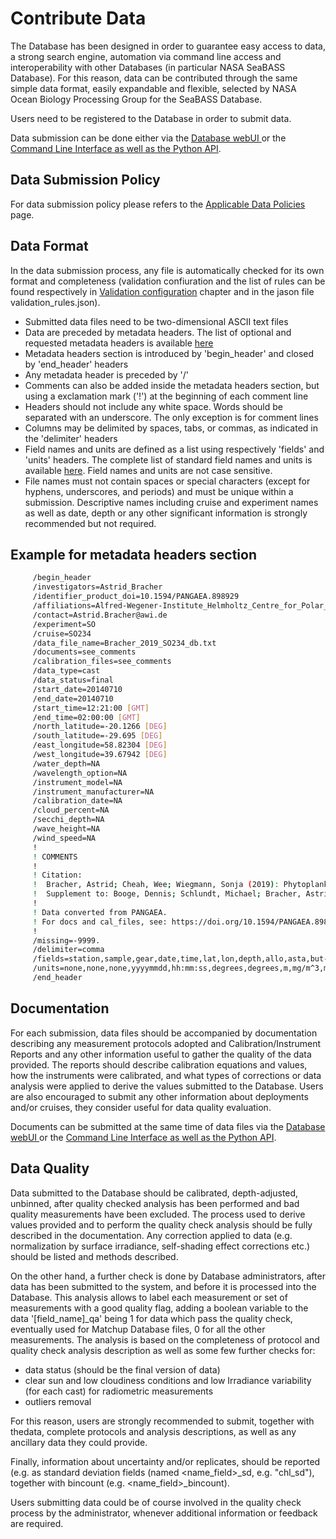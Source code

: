 # Contribute Data

The Database has been designed in order to guarantee easy access to data, a strong search engine, automation via command line access and interoperability with other Databases (in particular NASA SeaBASS Database).
For this reason, data can be contributed through the same simple data format, easily expandable and flexible, selected by NASA Ocean Biology Processing Group for the SeaBASS Database.

Users need to be registered to the Database in order to submit data.

Data submission can be done either via the [Database webUI ](ocdb-webui.md) or the [Command Line Interface as well as the Python API](ocdb-api-cli.md).

## Data Submission Policy
For data submission policy please refers to the [Applicable Data Policies](ocdb-data-policy.md) page.


## Data Format

In the data submission process, any file is automatically checked for its own format and completeness (validation confiuration and the list of rules can be found respectively in [Validation configuration](ocdb-validation-config.md) chapter and in the jason file validation_rules.json).

* Submitted data files need to be two-dimensional ASCII text files
* Data are preceded by metadata headers. The list of optional and requested metadata headers is available [here](ocdb-metadata-headers.md)
* Metadata headers section is introduced by 'begin_header' and closed by 'end_header' headers
* Any metadata header is preceded by '/'
* Comments can also be added inside the metadata headers section, but using a exclamation mark ('!') at the beginning of each comment line
* Headers should not include any white space. Words should be separated with an underscore. The only exception is for comment lines
* Columns may be delimited by spaces, tabs, or commas, as indicated in the 'delimiter' headers
* Field names and units are defined as a list using respectively 'fields' and 'units' headers. The complete list of standard field names and units is available [here](ocdb-standard-field-unit.md). Field names and units are not case sensitive.
* File names must not contain spaces or special characters (except for hyphens, underscores, and periods) and must be unique within a submission. Descriptive names including cruise and experiment names as well as date, depth or any other significant information is strongly recommended but not required.


## Example for metadata headers section
```bash
     /begin_header
     /investigators=Astrid_Bracher
     /identifier_product_doi=10.1594/PANGAEA.898929
     /affiliations=Alfred-Wegener-Institute_Helmholtz_Centre_for_Polar_and_Marine_Research
     /contact=Astrid.Bracher@awi.de
     /experiment=SO
     /cruise=SO234
     /data_file_name=Bracher_2019_SO234_db.txt
     /documents=see_comments
     /calibration_files=see_comments
     /data_type=cast
     /data_status=final
     /start_date=20140710
     /end_date=20140710
     /start_time=12:21:00 [GMT]
     /end_time=02:00:00 [GMT]
     /north_latitude=-20.1266 [DEG]
     /south_latitude=-29.695 [DEG]
     /east_longitude=58.82304 [DEG]
     /west_longitude=39.67942 [DEG]
     /water_depth=NA
     /wavelength_option=NA
     /instrument_model=NA
     /instrument_manufacturer=NA
     /calibration_date=NA
     /cloud_percent=NA
     /secchi_depth=NA
     /wave_height=NA
     /wind_speed=NA
     !
     ! COMMENTS
     !
     ! Citation:
     !  Bracher, Astrid; Cheah, Wee; Wiegmann, Sonja (2019): Phytoplankton pigment concentrations in the tropical Indian Ocean in July and August 2014 during RV Sonne cruises SO234 and SO235. Alfred Wegener Institute, Helmholtz Centre for Polar and Marine Research, Bremerhaven, PANGAEA, https://doi.org/10.1594/PANGAEA.898929. 
     !  Supplement to: Booge, Dennis; Schlundt, Michael; Bracher, Astrid; Endres, Sonja; Zäncker, Birthe; Marandino, Christa A (2018): Marine isoprene production and consumption in the mixed layer of the surface ocean - a field study over two oceanic regions. Biogeosciences, 15(2), 649-667, https://doi.org/10.5194/bg-15-649-2018
     !
     ! Data converted from PANGAEA.
     ! For docs and cal_files, see: https://doi.org/10.1594/PANGAEA.898929
     !
     /missing=-9999.
     /delimiter=comma
     /fields=station,sample,gear,date,time,lat,lon,depth,allo,asta,but-fuco,tot_chl_a,chl_b,chl_c3,chlide_a,diadino,diato,dino,dv_chl_a,dv_chl_b,fuco,hex-fuco,lut,neo,perid,phide_a,phytin_a,phytin_b,pyrophide_a,pyrophytin_a,viola,zea
     /units=none,none,none,yyyymmdd,hh:mm:ss,degrees,degrees,m,mg/m^3,mg/m^3,mg/m^3,mg/m^3,mg/m^3,mg/m^3,mg/m^3,mg/m^3,mg/m^3,mg/m^3,mg/m^3,mg/m^3,mg/m^3,mg/m^3,mg/m^3,mg/m^3,mg/m^3,mg/m^3,mg/m^3,mg/m^3,mg/m^3,mg/m^3,mg/m^3,mg/m^3
     /end_header
```

## Documentation

For each submission, data files should be accompanied by documentation describing any measurement protocols adopted and Calibration/Instrument Reports and any other information useful to gather the quality of the data provided.
The reports should describe calibration equations and values, how the instruments were calibrated, and what types of corrections or data analysis were applied to derive the values submitted to the Database.
Users are also encouraged to submit any other information about deployments and/or cruises, they consider useful for data quality evaluation.

Documents can be submitted at the same time of data files via the [Database webUI ](ocdb-webui.md) or the [Command Line Interface as well as the Python API](ocdb-api-cli.md).

## Data Quality

Data submitted to the Database should be calibrated, depth-adjusted, unbinned, after quality checked analysis has been performed and bad quality measurements have been excluded. The process used to derive values provided and to perform the quality check analysis should be fully described in the documentation.
Any correction applied to data (e.g. normalization by surface irradiance, self-shading effect corrections etc.) should be listed and methods described.

On the other hand, a further check is done by Database administrators, after data has been submitted to the system, and before it is processed into the Database. 
This analysis allows to label each measurement or set of measurements with a good quality flag, adding a boolean variable to the data '[field_name]_qa' being 1 for data which pass the quality check, eventually used for Matchup Database files, 0 for all the other measurements.
The analysis is based on the completeness of protocol and quality check analysis description as well as some few further checks for:
- data status (should be the final version of data)
- clear sun and low cloudiness conditions and low Irradiance variability (for each cast) for radiometric measurements
- outliers removal

For this reason, users are strongly recommended to submit, together with  thedata, complete protocols and analysis descriptions, as well as any ancillary data they could provide.

Finally, information about uncertainty and/or replicates, should be reported (e.g. as standard deviation fields (named <name_field>_sd, e.g. "chl_sd"), together with bincount (e.g. <name_field>_bincount). 

Users submitting data could be of course involved in the quality check process by the administrator, whenever additional information or feedback are required.

